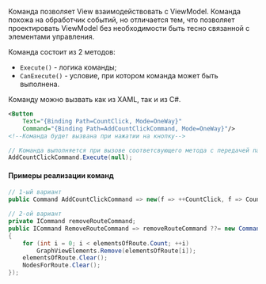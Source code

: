 Команда позволяет View взаимодействовать с ViewModel. Команда похожа на обработчик событий, но отличается тем, что позволяет проектировать ViewModel без необходимости быть тесно связанной с элементами управления.

Команда состоит из 2 методов:
- `Execute()` - логика команды;
- `CanExecute()` - условие, при котором команда может быть выполнена.

Команду можно вызвать как из XAML, так и из C#.
```xml
<Button 
    Text="{Binding Path=CountClick, Mode=OneWay}"
    Command="{Binding Path=AddCountClickCommand, Mode=OneWay}"/>
<!--Команда будет вызвана при нажатии на кнопку-->
```

```csharp
// Команда выполняется при вызове соответсвующего метода с передачей параметра
AddCountClickCommand.Execute(null);
```

#### Примеры реализации команд

```csharp
// 1-ый вариант
public Command AddCountClickCommand => new(f => ++CountClick, f => CountClick < 20);

// 2-ой вариант
private ICommand removeRouteCommand;
public ICommand RemoveRouteCommand => removeRouteCommand ??= new Command(f =>
{
	for (int i = 0; i < elementsOfRoute.Count; ++i) 
		GraphViewElements.Remove(elementsOfRoute[i]);
	elementsOfRoute.Clear();
	NodesForRoute.Clear();
});
```